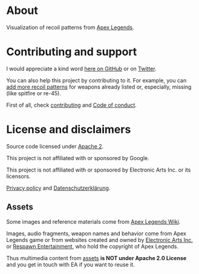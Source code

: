 # About

Visualization of recoil patterns from [Apex Legends](https://www.ea.com/games/apex-legends).

# Contributing and support

I would appreciate a kind word [here on GitHub](https://github.com/metaflow/apex-recoil/issues/1) or on [Twitter](https://twitter.com/goncharov_m).

You can also help this project by contributing to it. For example, you can [add more recoil patterns](https://github.com/metaflow/apex-recoil/issues/2) for weapons already listed or, especially, missing (like spitfire or re-45).

First of all, check [contributing](./docs/contributing.md) and [Code of conduct](./docs/code-of-conduct.md).

# License and disclaimers

Source code licensed under [Apache 2](./LICENSE).

This project is not affiliated with or sponsored by Google.

This project is not affiliated with or sponsored by Electronic Arts Inc. or its licensors.

[Privacy policy](./docs/privacy-policy.md) and [Datenschutzerklärung](./docs/privacy-policy-de.md).

## Assets

Some images and reference materials come from [Apex Legends Wiki](https://apexlegends.fandom.com/wiki).

Images, audio fragments, weapon names and behavior come from Apex Legends game or from websites created and owned by [Electronic Arts Inc.](https://ea.com) or [Respawn Entertainment](https://www.respawn.com/"), who hold the copyright of Apex Legends.

Thus multimedia content from [assets](./assets) **is NOT under Apache 2.0 License** and you get in touch with EA if you want to reuse it.